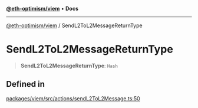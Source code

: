 [**@eth-optimism/viem**](../README.md) • **Docs**

***

[@eth-optimism/viem](../README.md) / SendL2ToL2MessageReturnType

# SendL2ToL2MessageReturnType

> **SendL2ToL2MessageReturnType**: `Hash`

## Defined in

[packages/viem/src/actions/sendL2ToL2Message.ts:50](https://github.com/ethereum-optimism/ecosystem/blob/f37b8fc19a387e2dafa1ae2c518e8664567c7ee9/packages/viem/src/actions/sendL2ToL2Message.ts#L50)
